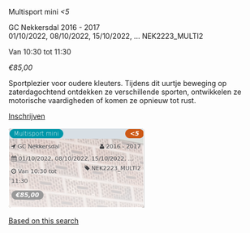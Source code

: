 Multisport mini *<5*

GC Nekkersdal 2016 - 2017  
01/10/2022, 08/10/2022, 15/10/2022, ... NEK2223\_MULTI2  

Van 10:30 tot 11:30

*€85,00*

  

  

Sportplezier voor oudere kleuters. Tijdens dit uurtje beweging op zaterdagochtend ontdekken ze verschillende sporten, ontwikkelen ze motorische vaardigheden of komen ze opnieuw tot rust.

[Inschrijven](https://tickets.vgc.be/activity/subscribe/NEK2223_MULTI2)

![](81774.png)

[Based on this search](https://tickets.vgc.be/activity/index?&vrijeplaatsen=1&Age%5B%5D=4%2C6&entity=241)